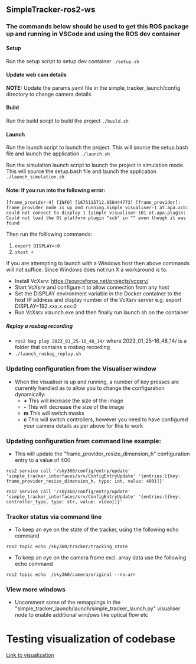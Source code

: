 ## SimpleTracker-ros2-ws

### The commands below should be used to get this ROS package up and running in VSCode and using the ROS dev container

#### Setup 
Run the setup script to setup dev container
`./setup.sh`

#### Update web cam details

**NOTE:** Update the params.yaml file in the simple_tracker_launch/config directory to change camera details

#### Build

Run the build script to build the project
`./build.sh`

#### Launch

Run the launch script to launch the project. This will source the setup.bash file and launch the application
`./launch.sh`

Run the simulation launch script to launch the project in simulation mode. This will source the setup.bash file and launch the application
`./launch_simulation.sh`

#### Note: If you run into the following error:

`[frame_provider-4] [INFO] [1675115712.958444773] [frame_provider]: frame_provider node is up and running.Simple visualiser-1 at.apa.xcb: could not connect to display 1 [simple visualiser-101 at.apa.plugin: Could not load the Ot platform plugin "xcb" in "" even though it was found`

Then run the folllowing commands:

1. `export DISPLAY=:0`
2. `xhost +`

If you are attempting to launch with a Windows host then above commands will not suffice. Since Windows does not run X a workaround is to: 
- Install VcXsrv: https://sourceforge.net/projects/vcxsrv/
- Start VcXsrv and configure it to allow connection from any host
- Set the DISPLAY environment variable in the Docker container to the host IP address and display number of the VcXsrv server e.g. export DISPLAY=192.xxx.x.xxx:0
- Run VcXsrv xlaunch.exe and then finally run launch.sh on the container 

##### Replay a rosbag recording

* `ros2 bag play 2023_01_25-16_48_14/` where 2023_01_25-16_48_14/ is a folder that contains a rosbag recording
* `./launch_rosbag_replay.sh`

### Updating configuration from the Visualiser window

* When the visualiser is up and running, a number of key presses are currently handled as to allow you to change the configuration dynamically:
  * **+** This will increase the size of the image
  * **-** This will decrease the size of the image
  * **m** This will switch masks
  * **c** This will switch controllers, however you need to have configured your camera details as per above for this to work

### Updating configuration from command line example:

* This will update the "frame_provider_resize_dimension_h" configuration entry to a value of 400

`ros2 service call '/sky360/config/entry/update' 'simple_tracker_interfaces/srv/ConfigEntryUpdate' '{entries:[{key: frame_provider_resize_dimension_h, type: int, value: 400}]}'`

`ros2 service call '/sky360/config/entry/update' 'simple_tracker_interfaces/srv/ConfigEntryUpdate' '{entries:[{key: controller_type, type: str, value: video}]}'`

### Tracker status via command line

* To keep an eye on the state of the tracker, using the following echo command

`ros2 topic echo /sky360/tracker/tracking_state`

* To keep an eye on the camera frame excl. array data use the following echo command

`ros2 topic echo  /sky360/camera/original --no-arr`

### View more windows

* Uncomment some of the remappings in the "simple_tracker_launch/launch/simple_tracker_launch.py" visualiser node to enable additional windows like optical flow etc


# Testing visualization of codebase
[Link to visualization](https://mango-dune-07a8b7110.1.azurestaticapps.net/?repo=Sky360-Repository%2Fsimpletracker-ros2-ws)

